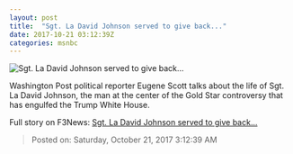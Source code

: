 ```yaml
---
layout: post
title:  "Sgt. La David Johnson served to give back..."
date: 2017-10-21 03:12:39Z
categories: msnbc
---
```


![Sgt. La David Johnson served to give back...](https://media1.s-nbcnews.com/j/MSNBC/Components/Video/201710/2017-10-21T03-58-24-833Z--1280x720.video_1067x600.jpg)

Washington Post political reporter Eugene Scott talks about the life of Sgt. La David Johnson, the man at the center of the Gold Star controversy that has engulfed the Trump White House.


Full story on F3News: [Sgt. La David Johnson served to give back...](http://www.f3nws.com/n/YdHzgB)

> Posted on: Saturday, October 21, 2017 3:12:39 AM
